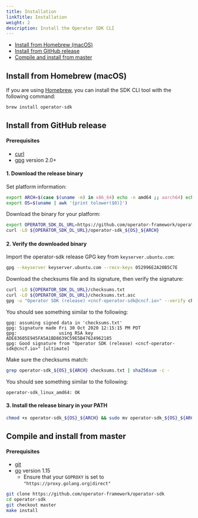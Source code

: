 ```yaml
---
title: Installation
linkTitle: Installation
weight: 2
description: Install the Operator SDK CLI
---
```


- [Install from Homebrew (macOS)](#install-from-homebrew-macos)
- [Install from GitHub release](#install-from-github-release)
- [Compile and install from master](#compile-and-install-from-master)

## Install from Homebrew (macOS)

If you are using [Homebrew][homebrew_tool], you can install the SDK CLI tool with the following command:

```sh
brew install operator-sdk
```

## Install from GitHub release

#### Prerequisites

- [curl](https://curl.haxx.se/)
- [gpg](https://gnupg.org/) version 2.0+

#### 1. Download the release binary

Set platform information:

```sh
export ARCH=$(case $(uname -m) in x86_64) echo -n amd64 ;; aarch64) echo -n arm64 ;; *) echo -n $(uname -m) ;; esac)
export OS=$(uname | awk '{print tolower($0)}')
```

Download the binary for your platform:

```sh
export OPERATOR_SDK_DL_URL=https://github.com/operator-framework/operator-sdk/releases/download/v1.13.1
curl -LO ${OPERATOR_SDK_DL_URL}/operator-sdk_${OS}_${ARCH}
```

#### 2. Verify the downloaded binary

Import the operator-sdk release GPG key from `keyserver.ubuntu.com`:

```sh
gpg --keyserver keyserver.ubuntu.com --recv-keys 052996E2A20B5C7E
```

Download the checksums file and its signature, then verify the signature:

```sh
curl -LO ${OPERATOR_SDK_DL_URL}/checksums.txt
curl -LO ${OPERATOR_SDK_DL_URL}/checksums.txt.asc
gpg -u "Operator SDK (release) <cncf-operator-sdk@cncf.io>" --verify checksums.txt.asc
```

You should see something similar to the following:

```console
gpg: assuming signed data in 'checksums.txt'
gpg: Signature made Fri 30 Oct 2020 12:15:15 PM PDT
gpg:                using RSA key ADE83605E945FA5A1BD8639C59E5B47624962185
gpg: Good signature from "Operator SDK (release) <cncf-operator-sdk@cncf.io>" [ultimate]
```

Make sure the checksums match:

```sh
grep operator-sdk_${OS}_${ARCH} checksums.txt | sha256sum -c -
```

You should see something similar to the following:

```console
operator-sdk_linux_amd64: OK
```

#### 3. Install the release binary in your PATH

```sh
chmod +x operator-sdk_${OS}_${ARCH} && sudo mv operator-sdk_${OS}_${ARCH} /usr/local/bin/operator-sdk
```

## Compile and install from master

#### Prerequisites

- [git][git_tool]
- [go][go_tool] version 1.15
  - Ensure that your `GOPROXY` is set to `"https://proxy.golang.org|direct"`

```sh
git clone https://github.com/operator-framework/operator-sdk
cd operator-sdk
git checkout master
make install
```

[homebrew_tool]:https://brew.sh/
[git_tool]:https://git-scm.com/downloads
[go_tool]:https://golang.org/dl/

